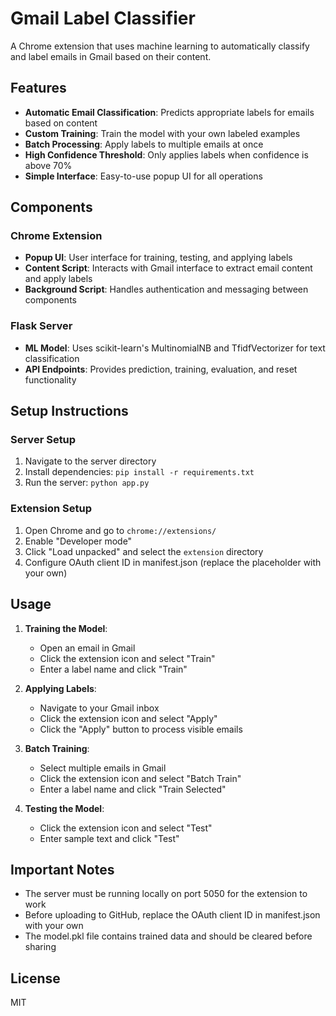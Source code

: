 # Gmail Label Classifier

A Chrome extension that uses machine learning to automatically classify and label emails in Gmail based on their content.

## Features

- **Automatic Email Classification**: Predicts appropriate labels for emails based on content
- **Custom Training**: Train the model with your own labeled examples
- **Batch Processing**: Apply labels to multiple emails at once
- **High Confidence Threshold**: Only applies labels when confidence is above 70%
- **Simple Interface**: Easy-to-use popup UI for all operations

## Components

### Chrome Extension
- **Popup UI**: User interface for training, testing, and applying labels
- **Content Script**: Interacts with Gmail interface to extract email content and apply labels
- **Background Script**: Handles authentication and messaging between components

### Flask Server
- **ML Model**: Uses scikit-learn's MultinomialNB and TfidfVectorizer for text classification
- **API Endpoints**: Provides prediction, training, evaluation, and reset functionality

## Setup Instructions

### Server Setup
1. Navigate to the server directory
2. Install dependencies: `pip install -r requirements.txt`
3. Run the server: `python app.py`

### Extension Setup
1. Open Chrome and go to `chrome://extensions/`
2. Enable "Developer mode"
3. Click "Load unpacked" and select the `extension` directory
4. Configure OAuth client ID in manifest.json (replace the placeholder with your own)

## Usage

1. **Training the Model**:
   - Open an email in Gmail
   - Click the extension icon and select "Train"
   - Enter a label name and click "Train"

2. **Applying Labels**:
   - Navigate to your Gmail inbox
   - Click the extension icon and select "Apply"
   - Click the "Apply" button to process visible emails

3. **Batch Training**:
   - Select multiple emails in Gmail
   - Click the extension icon and select "Batch Train"
   - Enter a label name and click "Train Selected"

4. **Testing the Model**:
   - Click the extension icon and select "Test"
   - Enter sample text and click "Test"

## Important Notes

- The server must be running locally on port 5050 for the extension to work
- Before uploading to GitHub, replace the OAuth client ID in manifest.json with your own
- The model.pkl file contains trained data and should be cleared before sharing

## License

MIT
